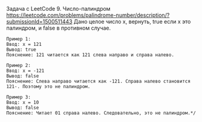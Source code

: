 Задача с LeetCode 9. Число-палиндром https://leetcode.com/problems/palindrome-number/description/?submissionId=1500511443
    Дано целое число x, вернуть, true если x это палиндром, и false в противном случае.

    Пример 1:
    Ввод: x = 121
    Вывод: true
    Пояснение: 121 читается как 121 слева направо и справа налево.

    Пример 2:
    Ввод: x = -121
    Вывод: false
    Пояснение: Слева направо читается как -121. Справа налево становится 121-. Поэтому это не палиндром.

    Пример 3:
    Ввод: x = 10
    Вывод: false
    Пояснение: Читает 01 справа налево. Следовательно, это не палиндром.*/

